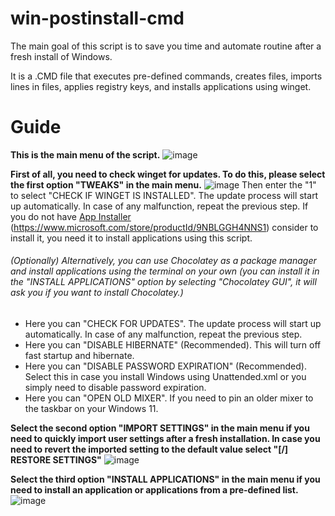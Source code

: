 # win-postinstall-cmd
The main goal of this script is to save you time and automate routine after a fresh install of Windows.

It is a .CMD file that executes pre-defined commands, creates files, imports lines in files, applies registry keys, and installs applications using winget.

# Guide
**This is the main menu of the script.**
![image](https://user-images.githubusercontent.com/78738795/189695660-17971db7-092d-4dc8-a67c-d2dcd02972c7.png)

**First of all, you need to check winget for updates. To do this, please select the first option "TWEAKS" in the main menu.**
![image](https://user-images.githubusercontent.com/78738795/189696689-a67c00f4-117d-4e81-896d-36fc3d99ecc7.png)
Then enter the "1" to select "CHECK IF WINGET IS INSTALLED". The update process will start up automatically. In case of any malfunction, repeat the previous step.
If you do not have [App Installer](https://www.microsoft.com/store/productId/9NBLGGH4NNS1) (https://www.microsoft.com/store/productId/9NBLGGH4NNS1) consider to install it, you need it to install applications using this script. 
###### (Optionally) Alternatively, you can use Chocolatey as a package manager and install applications using the terminal on your own (you can install it in the "INSTALL APPLICATIONS" option by selecting "Chocolatey GUI", it will ask you if you want to install Chocolatey.)
- Here you can "CHECK FOR UPDATES". The update process will start up automatically. In case of any malfunction, repeat the previous step.
- Here you can "DISABLE HIBERNATE" (Recommended). This will turn off fast startup and hibernate.
- Here you can "DISABLE PASSWORD EXPIRATION" (Recommended). Select this in case you install Windows using Unattended.xml or you simply need to disable password expiration.
- Here you can "OPEN OLD MIXER". If you need to pin an older mixer to the taskbar on your Windows 11.

**Select the second option "IMPORT SETTINGS" in the main menu if you need to quickly import user settings after a fresh installation. In case you need to revert the imported setting to the default value select "[/] RESTORE SETTINGS"**
![image](https://user-images.githubusercontent.com/78738795/192158896-38f3d5b6-b569-4a76-9b5f-6200f41036b7.png)

**Select the third option "INSTALL APPLICATIONS" in the main menu if you need to install an application or applications from a pre-defined list.**
![image](https://user-images.githubusercontent.com/78738795/192158919-3e9b790c-4f41-4f71-b434-2a873bbbbd60.png)
